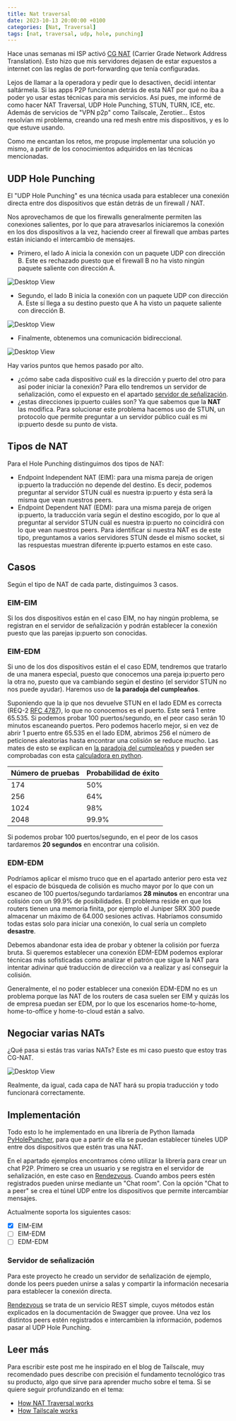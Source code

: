 ```yaml
---
title: Nat traversal
date: 2023-10-13 20:00:00 +0100
categories: [Nat, Traversal]
tags: [nat, traversal, udp, hole, punching]
---
```

<style type="text/css">
 .post-content { text-align: justify; }
</style>

Hace unas semanas mi ISP activó [CG NAT](https://es.wikipedia.org/wiki/Carrier_Grade_NAT) (Carrier Grade Network Address Translation). Esto hizo que mis servidores dejasen de estar expuestos a internet con las reglas de port-forwarding que tenía configuradas.

Lejos de llamar a la operadora y pedir que lo desactiven, decidí intentar saltármela. Si las apps P2P funcionan detrás de esta NAT por qué no iba a poder yo usar estas técnicas para mis servicios.
Así pues, me informé de como hacer NAT Traversal, UDP Hole Punching, STUN, TURN, ICE, etc. Además de servicios de "VPN p2p" como Tailscale, Zerotier... Estos resolvían mi problema, creando una red mesh entre mis dispositivos, y es lo que estuve usando.

Como me encantan los retos, me propuse implementar una solución yo mismo, a partir de los conocimientos adquiridos en las técnicas mencionadas.

## UDP Hole Punching

El "UDP Hole Punching" es una técnica usada para establecer una conexión directa entre dos dispositivos que están detrás de un firewall / NAT.

Nos aprovechamos de que los firewalls generalmente permiten las conexiones salientes, por lo que para atravesarlos iniciaremos la conexión en los dos dispositivos a la vez, haciendo creer al firewall que ambas partes están iniciando el intercambio de mensajes.

- Primero, el lado A inicia la conexión con un paquete UDP con dirección B. Este es rechazado puesto que el firewall B no ha visto ningún paquete saliente con dirección A.

![Desktop View](/assets/img/nat-firewalls-5a.png)

- Segundo, el lado B inicia la conexión con un paquete UDP con dirección A. Este sí llega a su destino puesto que A ha visto un paquete saliente con dirección B.

![Desktop View](/assets/img/nat-firewalls-5b.png)

- Finalmente, obtenemos una comunicación bidireccional.

![Desktop View](/assets/img/nat-firewalls-5c.png)

Hay varios puntos que hemos pasado por alto.

- ¿cómo sabe cada dispositivo cuál es la dirección y puerto del otro para así poder iniciar la conexión? Para ello tendremos un servidor de señalización, como el expuesto en el apartado [servidor de señalización](#servidor-de-señalización).
- ¿estas direcciones ip:puerto cuáles son? Ya que sabemos que la **NAT** las modifica. Para solucionar este problema hacemos uso de STUN, un protocolo que permite preguntar a un servidor público cuál es mi ip:puerto desde su punto de vista.

## Tipos de NAT

Para el Hole Punching distinguimos dos tipos de NAT:

- Endpoint Independent NAT (EIM): para una misma pareja de origen ip:puerto la traducción no depende del destino. Es decir, podemos preguntar al servidor STUN cuál es nuestra ip:puerto y ésta será la misma que vean nuestros peers.
- Endpoint Dependent NAT (EDM): para una misma pareja de origen ip:puerto, la traducción varía según el destino escogido, por lo que al preguntar al servidor STUN cuál es nuestra ip:puerto no coincidirá con lo que vean nuestros peers. Para identificar si nuestra NAT es de este tipo, preguntamos a varios servidores STUN desde el mismo socket, si las respuestas muestran diferente ip:puerto estamos en este caso.

## Casos

Según el tipo de NAT de cada parte, distinguimos 3 casos.

### EIM-EIM

Si los dos dispositivos están en el caso EIM, no hay ningún problema, se registran en el servidor de señalización y podrán establecer la conexión puesto que las parejas ip:puerto son conocidas.

### EIM-EDM

Si uno de los dos dispositivos están el el caso EDM, tendremos que tratarlo de una manera especial, puesto que conocemos una pareja ip:puerto pero la otra no, puesto que va cambiando según el destino (el servidor STUN no nos puede ayudar). Haremos uso de **la paradoja del cumpleaños**.

Suponiendo que la ip que nos devuelve STUN en el lado EDM es correcta (REQ-2 [RFC 4787](https://datatracker.ietf.org/doc/html/rfc4787)), lo que no conocemos es el puerto. Este será 1 entre 65.535. Si podemos probar 100 puertos/segundo, en el peor caso serán 10 minutos escaneando puertos. Pero podemos hacerlo mejor, si en vez de abrir 1 puerto entre 65.535 en el lado EDM, abrimos 256 el número de peticiones aleatorias hasta encontrar una colisión se reduce mucho. Las mates de esto se explican en [la paradoja del cumpleaños](https://en.wikipedia.org/wiki/Birthday_problem) y pueden ser comprobadas con esta [calculadora en python](https://github.com/danderson/nat-birthday-paradox).

| Número de pruebas | Probabilidad de éxito |
|:------------------|:----------------------|
|174                |50%                    |
|256                |64%                    |
|1024               |98%                    |
|2048               |99.9%                  |

Si podemos probar 100 puertos/segundo, en el peor de los casos tardaremos **20 segundos** en encontrar una colisión.

### EDM-EDM

Podríamos aplicar el mismo truco que en el apartado anterior pero esta vez el espacio de búsqueda de colisión es mucho mayor por lo que con un escaneo de 100 puertos/segundo tardaríamos **28 minutos** en encontrar una colisión con un 99.9% de posibilidades. El problema reside en que los routers tienen una memoria finita, por ejemplo el Juniper SRX 300 puede almacenar un máximo de 64.000 sesiones activas. Habríamos consumido todas estas solo para iniciar una conexión, lo cual sería un completo **desastre**.

Debemos abandonar esta idea de probar y obtener la colisión por fuerza bruta. Si queremos establecer una conexión EDM-EDM podemos explorar técnicas más sofisticadas como analizar el patrón que sigue la NAT para intentar adivinar qué traducción de dirección va a realizar y así conseguir la colisión.

Generalmente, el no poder establecer una conexión EDM-EDM no es un problema porque las NAT de los routers de casa suelen ser EIM y quizás los de empresa puedan ser EDM, por lo que los escenarios home-to-home, home-to-office y home-to-cloud están a salvo.

## Negociar varias NATs

¿Qué pasa si estás tras varias NATs? Este es mi caso puesto que estoy tras CG-NAT.

![Desktop View](/assets/img/nat-multiple-layers.png)

Realmente, da igual, cada capa de NAT hará su propia traducción y todo funcionará correctamente.

## Implementación

Todo esto lo he implementado en una librería de Python llamada [PyHolePuncher](https://github.com/enriqueesanchz/pyHolePuncher), para que a partir de ella se puedan establecer túneles UDP entre dos dispositivos que estén tras una NAT.

En el apartado ejemplos encontramos cómo utilizar la librería para crear un chat P2P. Primero se crea un usuario y se registra en el servidor de señalización, en este caso en [Rendezvous](https://github.com/enriqueesanchz/rendezvous). Cuando ambos peers estén registrados pueden unirse mediante un "Chat room". Con la opción "Chat to a peer" se crea el túnel UDP entre los dispositivos que permite intercambiar mensajes.

Actualmente soporta los siguientes casos:

- [x] EIM-EIM
- [ ] EIM-EDM
- [ ] EDM-EDM

### Servidor de señalización

Para este proyecto he creado un servidor de señalización de ejemplo, donde los peers pueden unirse a salas y compartir la información necesaria para establecer la conexión directa.

[Rendezvous](https://github.com/enriqueesanchz/rendezvous) se trata de un servicio REST simple, cuyos métodos están explicados en la documentación de Swagger que provee. Una vez los distintos peers estén registrados e intercambien la información, podemos pasar al UDP Hole Punching.

## Leer más

Para escribir este post me he inspirado en el blog de Tailscale, muy recomendado pues describe con precisión el fundamento tecnológico tras su producto, algo que sirve para aprender mucho sobre el tema. Si se quiere seguir profundizando en el tema:

- [How NAT Traversal works](https://tailscale.com/blog/how-nat-traversal-works/)
- [How Tailscale works](https://tailscale.com/blog/how-tailscale-works/)
